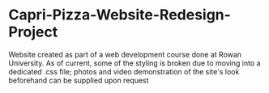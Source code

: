 # Capri-Pizza-Website-Redesign-Project
Website created as part of a web development course done at Rowan University.
As of current, some of the styling is broken due to moving into a dedicated .css file; 
photos and video demonstration of the site's look beforehand can be supplied upon request
